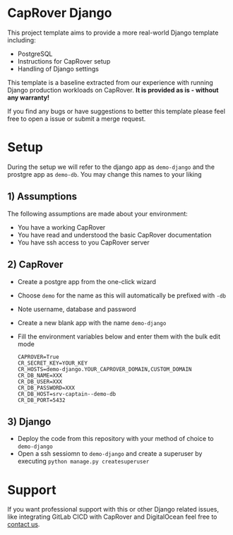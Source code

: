 # CapRover Django

This project template aims to provide a more real-world Django template including:
- PostgreSQL
- Instructions for CapRover setup
- Handling of Django settings

This template is a baseline extracted from our experience with running Django production workloads on CapRover.
__It is provided as is - without any warranty!__

If you find any bugs or have suggestions to better this template please feel free to open a issue or submit a merge request.

# Setup

During the setup we will refer to the django app as `demo-django` and the prostgre app as `demo-db`.
You may change this names to your liking

## 1) Assumptions

The following assumptions are made about your environment:
- You have a working CapRover
- You have read and understood the basic CapRover documentation
- You have ssh access to you CapRover server

## 2) CapRover

- Create a postgre app from the one-click wizard
- Choose `demo` for the name as this will automatically be prefixed with `-db`
- Note username, database and password

- Create a new blank app with the name `demo-django`
- Fill the environment variables below and enter them with the bulk edit mode
    ```
    CAPROVER=True
    CR_SECRET_KEY=YOUR_KEY
    CR_HOSTS=demo-django.YOUR_CAPROVER_DOMAIN,CUSTOM_DOMAIN
    CR_DB_NAME=XXX
    CR_DB_USER=XXX
    CR_DB_PASSWORD=XXX
    CR_DB_HOST=srv-captain--demo-db
    CR_DB_PORT=5432
    ```

## 3) Django
- Deploy the code from this repository with your method of choice to `demo-django`
- Open a ssh sessiomn to `demo-django` and create a superuser by executing `python manage.py createsuperuser`

# Support
If you want professional support with this or other Django related issues, like integrating GitLab CICD with CapRover and DigitalOcean feel free to [contact us](https://kamner.de/contact).
